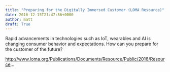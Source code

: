 ```yaml
---
title: "Preparing for the Digitally Immersed Customer (LOMA Resource)"
date: 2016-12-15T21:47:56+0000
author: matt
draft: True
---
```

Rapid advancements in technologies such as IoT, wearables and AI is changing consumer behavior and expectations. How can you prepare for the customer of the future?

http://www.loma.org/Publications/Documents/Resource/Public/2016/Resource...
